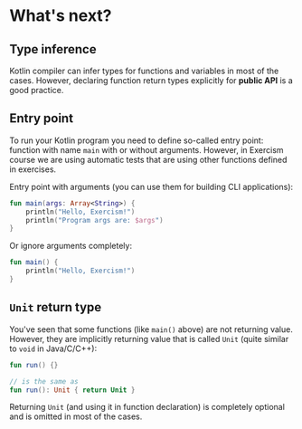 # What's next?

## Type inference

Kotlin compiler can infer types for functions and variables in most of the cases. However, declaring function return types explicitly for **public API** is a good practice.

## Entry point

To run your Kotlin program you need to define so-called entry point: function with name `main` with or without arguments. However, in Exercism course we are using automatic tests that are using other functions defined in exercises.

Entry point with arguments (you can use them for building CLI applications):

```kotlin
fun main(args: Array<String>) {
    println("Hello, Exercism!")
    println("Program args are: $args")
}
```

Or ignore arguments completely:

```kotlin
fun main() {
    println("Hello, Exercism!")
}
```

## `Unit` return type

You've seen that some functions (like `main()` above) are not returning value. However, they are implicitly returning value that is called `Unit` (quite similar to `void` in Java/C/C++):

```kotlin
fun run() {}

// is the same as
fun run(): Unit { return Unit }
```

Returning `Unit` (and using it in function declaration) is completely optional and is omitted in most of the cases.

[intellij-idea-ic]: https://www.jetbrains.com/idea/download/
